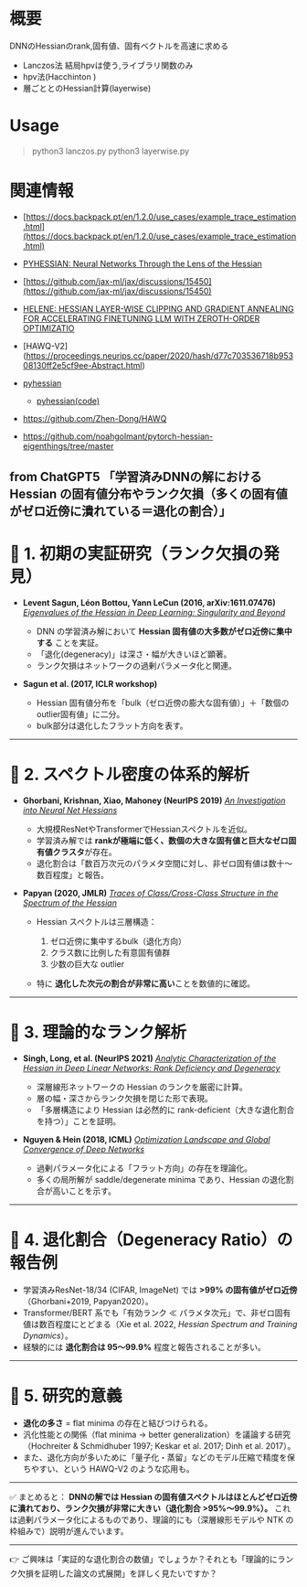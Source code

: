 # 概要
DNNのHessianのrank,固有値、固有ベクトルを高速に求める

- Lanczos法 結局hpvは使う,ライブラリ関数のみ
- hpv法(Hacchinton )　
- 層ごととのHessian計算(layerwise) 
# Usage
> python3 lanczos.py
> python3 layerwise.py

# 関連情報
- [https://docs.backpack.pt/en/1.2.0/use_cases/example_trace_estimation.html](https://docs.backpack.pt/en/1.2.0/use_cases/example_trace_estimation.html)
- [PYHESSIAN: Neural Networks Through the Lens of the Hessian](https://cocoa-t.tistory.com/entry/PyHessian-Loss-Landscape-%EC%8B%9C%EA%B0%81%ED%99%94-PyHessian-Neural-Networks-Through-the-Lens-of-the-Hessian)
- [https://github.com/jax-ml/jax/discussions/15450](https://github.com/jax-ml/jax/discussions/15450)
- [HELENE: HESSIAN LAYER-WISE CLIPPING AND GRADIENT ANNEALING FOR ACCELERATING FINETUNING LLM WITH ZEROTH-ORDER OPTIMIZATIO](https://arxiv.org/abs/2411.10696)
- [HAWQ-V2] (https://proceedings.neurips.cc/paper/2020/hash/d77c703536718b95308130ff2e5cf9ee-Abstract.html)

- [pyhessian](https://www.stat.berkeley.edu/~mmahoney/pubs/pyhessian_conf20.pdf)
  - [pyhessian(code)](https://github.com/amirgholami/PyHessian)
- https://github.com/Zhen-Dong/HAWQ
-  https://github.com/noahgolmant/pytorch-hessian-eigenthings/tree/master


from ChatGPT5
**「学習済みDNNの解における Hessian の固有値分布やランク欠損（多くの固有値がゼロ近傍に潰れている＝退化の割合）」** 
---

# 🔹 1. 初期の実証研究（ランク欠損の発見）

* **Levent Sagun, Léon Bottou, Yann LeCun (2016, arXiv:1611.07476)**
  [*Eigenvalues of the Hessian in Deep Learning: Singularity and Beyond*](https://arxiv.org/abs/1611.07476)

  * DNN の学習済み解において **Hessian 固有値の大多数がゼロ近傍に集中する** ことを実証。
  * 「退化(degeneracy)」は深さ・幅が大きいほど顕著。
  * ランク欠損はネットワークの過剰パラメータ化と関連。

* **Sagun et al. (2017, ICLR workshop)**

  * Hessian 固有値分布を「bulk（ゼロ近傍の膨大な固有値）」＋「数個のoutlier固有値」に二分。
  * bulk部分は退化したフラット方向を表す。

---

# 🔹 2. スペクトル密度の体系的解析

* **Ghorbani, Krishnan, Xiao, Mahoney (NeurIPS 2019)**
  [*An Investigation into Neural Net Hessians*](https://proceedings.mlr.press/v97/ghorbani19b/ghorbani19b.pdf)

  * 大規模ResNetやTransformerでHessianスペクトルを近似。
  * 学習済み解では **rankが極端に低く、数個の大きな固有値と巨大なゼロ固有値クラスタ**が存在。
  * 退化割合は「数百万次元のパラメタ空間に対し、非ゼロ固有値は数十〜数百程度」と報告。

* **Papyan (2020, JMLR)**
  [*Traces of Class/Cross-Class Structure in the Spectrum of the Hessian*](https://jmlr.csail.mit.edu/papers/volume21/20-933/20-933.pdf)

  * Hessian スペクトルは三層構造：

    1. ゼロ近傍に集中するbulk（退化方向）
    2. クラス数に比例した有意固有値群
    3. 少数の巨大な outlier
  * 特に **退化した次元の割合が非常に高い**ことを数値的に確認。

---

# 🔹 3. 理論的なランク解析

* **Singh, Long, et al. (NeurIPS 2021)**
  [*Analytic Characterization of the Hessian in Deep Linear Networks: Rank Deficiency and Degeneracy*](https://proceedings.neurips.cc/paper/2021/file/c900ced7451da79502d29aa37ebb7b60-Paper.pdf)

  * 深層線形ネットワークの Hessian のランクを厳密に計算。
  * 層の幅・深さからランク欠損を閉じた形で表現。
  * 「多層構造により Hessian は必然的に rank-deficient（大きな退化割合を持つ）」ことを証明。

* **Nguyen & Hein (2018, ICML)**
  [*Optimization Landscape and Global Convergence of Deep Networks*](https://proceedings.mlr.press/v80/nguyen18a.html)

  * 過剰パラメータ化による「フラット方向」の存在を理論化。
  * 多くの局所解が saddle/degenerate minima であり、Hessian の退化割合が高いことを示す。

---

# 🔹 4. 退化割合（Degeneracy Ratio）の報告例

* 学習済みResNet-18/34 (CIFAR, ImageNet) では **>99% の固有値がゼロ近傍**（Ghorbani+2019, Papyan2020）。
* Transformer/BERT 系でも「有効ランク ≪ パラメタ次元」で、非ゼロ固有値は数百程度にとどまる（Xie et al. 2022, *Hessian Spectrum and Training Dynamics*）。
* 経験的には **退化割合は 95〜99.9%** 程度と報告されることが多い。

---

# 🔹 5. 研究的意義

* **退化の多さ** = flat minima の存在と結びつけられる。
* 汎化性能との関係（flat minima → better generalization）を議論する研究（Hochreiter & Schmidhuber 1997; Keskar et al. 2017; Dinh et al. 2017）。
* また、退化方向が多いために「量子化・蒸留」などのモデル圧縮で精度を保ちやすい、という HAWQ-V2 のような応用も。

---

✅ まとめると：
**DNNの解では Hessian の固有値スペクトルはほとんどゼロ近傍に潰れており、ランク欠損が非常に大きい（退化割合 >95%〜99.9%）。**
これは過剰パラメータ化によるものであり、理論的にも（深層線形モデルや NTK の枠組みで）説明が進んでいます。

---

👉 ご興味は「実証的な退化割合の数値」でしょうか？それとも「理論的にランク欠損を証明した論文の式展開」を詳しく見たいですか？
